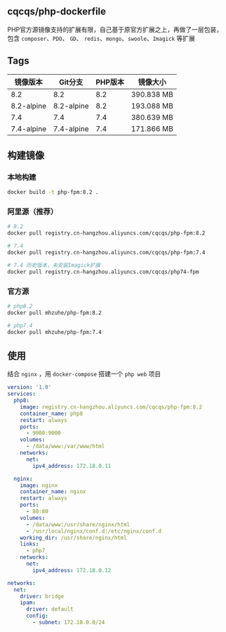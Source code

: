 ## cqcqs/php-dockerfile
PHP官方源镜像支持的扩展有限，自己基于原官方扩展之上，再做了一层包装，包含 `composer`、`PDO`、 `GD`、 `redis`、`mongo`、`swoole`、`Imagick` 等扩展

## Tags

| 镜像版本  | Git分支  | PHP版本  | 镜像大小  |
| ------------  | ------------ | ------------ | ------------ |
| 8.2  | 8.2  | 8.2  | 390.838 MB  |
| 8.2-alpine  | 8.2-alpine  | 8.2  | 193.088 MB  |
| 7.4  | 7.4  | 7.4  | 380.639 MB  |
| 7.4-alpine  | 7.4-alpine  | 7.4  | 171.866 MB  |

## 构建镜像

### 本地构建
```bash
docker build -t php-fpm:8.2 .
```

### 阿里源（推荐）
```bash
# 8.2
docker pull registry.cn-hangzhou.aliyuncs.com/cqcqs/php-fpm:8.2

# 7.4
docker pull registry.cn-hangzhou.aliyuncs.com/cqcqs/php-fpm:7.4

# 7.4 历史版本，未安装Imagick扩展
docker pull registry.cn-hangzhou.aliyuncs.com/cqcqs/php74-fpm
```

### 官方源

```bash
# php8.2
docker pull mhzuhe/php-fpm:8.2

# php7.4
docker pull mhzuhe/php-fpm:7.4
```

## 使用

结合 `nginx` ，用 `docker-compose` 搭建一个 `php web` 项目

```yml
version: '1.0'
services:
  php8:
    image: registry.cn-hangzhou.aliyuncs.com/cqcqs/php-fpm:8.2
    container_name: php8
    restart: always
    ports:
      - 9000:9000
    volumes:
      - /data/www:/var/www/html
    networks:
      net:
        ipv4_address: 172.18.0.11

  nginx:
    image: nginx
    container_name: nginx
    restart: always
    ports:
      - 80:80
    volumes:
      - /data/www:/usr/share/nginx/html
      - /usr/local/nginx/conf.d:/etc/nginx/conf.d
    working_dir: /usr/share/nginx/html
    links:
      - php7
    networks:
      net:
        ipv4_address: 172.18.0.12

networks:
  net: 
    driver: bridge
    ipam:
      driver: default
      config:
        - subnet: 172.18.0.0/24
```
